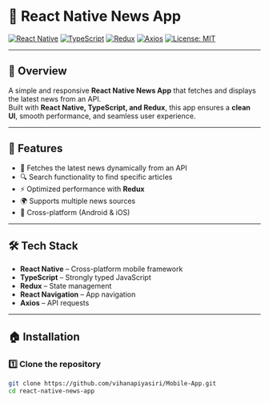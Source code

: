 # 📰 React Native News App

[![React Native](https://img.shields.io/badge/React_Native-20232A?style=for-the-badge&logo=react&logoColor=61DAFB)](https://reactnative.dev/)
[![TypeScript](https://img.shields.io/badge/TypeScript-007ACC?style=for-the-badge&logo=typescript&logoColor=white)](https://www.typescriptlang.org/)
[![Redux](https://img.shields.io/badge/Redux-593D88?style=for-the-badge&logo=redux&logoColor=white)](https://redux.js.org/)
[![Axios](https://img.shields.io/badge/Axios-5A29E4?style=for-the-badge&logo=axios&logoColor=white)](https://axios-http.com/)
[![License: MIT](https://img.shields.io/badge/License-MIT-yellow?style=for-the-badge)](LICENSE)

---

## 📖 Overview
A simple and responsive **React Native News App** that fetches and displays the latest news from an API.  
Built with **React Native, TypeScript, and Redux**, this app ensures a **clean UI**, smooth performance, and seamless user experience.

---

## 🚀 Features
- 📰 Fetches the latest news dynamically from an API  
- 🔍 Search functionality to find specific articles  
- ⚡ Optimized performance with **Redux**  
- 🌍 Supports multiple news sources  
- 📱 Cross-platform (Android & iOS)  

---

## 🛠️ Tech Stack
- **React Native** – Cross-platform mobile framework  
- **TypeScript** – Strongly typed JavaScript  
- **Redux** – State management  
- **React Navigation** – App navigation  
- **Axios** – API requests  

---

## 🏠 Installation

### 1️⃣ Clone the repository
```bash
git clone https://github.com/vihanapiyasiri/Mobile-App.git
cd react-native-news-app
